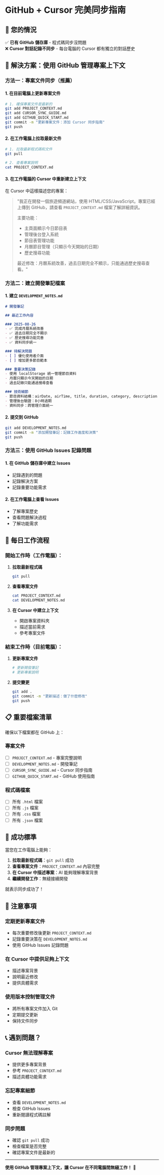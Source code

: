 # GitHub + Cursor 完美同步指南

## 🎯 您的情況

✅ **已有 GitHub 儲存庫** - 程式碼同步沒問題  
❌ **Cursor 對話記錄不同步** - 每台電腦的 Cursor 都有獨立的對話歷史  

## 🔄 解決方案：使用 GitHub 管理專案上下文

### 方法一：專案文件同步（推薦）

#### 1. 在目前電腦上更新專案文件

```bash
# 1. 確保專案文件是最新的
git add PROJECT_CONTEXT.md
git add CURSOR_SYNC_GUIDE.md
git add GITHUB_QUICK_START.md
git commit -m "更新專案文件：添加 Cursor 同步指南"
git push
```

#### 2. 在工作電腦上拉取最新文件

```bash
# 1. 拉取最新程式碼和文件
git pull

# 2. 查看專案說明
cat PROJECT_CONTEXT.md
```

#### 3. 在工作電腦的 Cursor 中重新建立上下文

在 Cursor 中這樣描述您的專案：

> "我正在開發一個旅遊頻道網站，使用 HTML/CSS/JavaScript。專案已經上傳到 GitHub，請查看 `PROJECT_CONTEXT.md` 檔案了解詳細資訊。
> 
> 主要功能：
> - 主頁面顯示今日節目表
> - 管理後台登入系統
> - 節目表管理功能
> - 月曆節目管理（只顯示今天開始的日期）
> - 歷史搜尋功能
> 
> 最近修改：月曆系統改善，過去日期完全不顯示，只能通過歷史搜尋查看。"

### 方法二：建立開發筆記檔案

#### 1. 建立 `DEVELOPMENT_NOTES.md`

```markdown
# 開發筆記

## 最近工作內容

### 2025-08-26
- ✅ 完成月曆系統改善
- ✅ 過去日期完全不顯示
- ✅ 歷史搜尋功能完善
- ✅ 資料同步統一

### 待解決問題
- [ ] 優化使用者介面
- [ ] 增加更多節目範本

### 重要決策記錄
- 使用 localStorage 統一管理節目資料
- 月曆只顯示今天開始的日期
- 過去記錄只能通過搜尋查看

### 技術細節
- 節目資料結構：airDate, airTime, title, duration, category, description
- 管理後台驗證：8小時過期
- 資料同步：跨管理介面統一
```

#### 2. 提交到 GitHub

```bash
git add DEVELOPMENT_NOTES.md
git commit -m "添加開發筆記：記錄工作進度和決策"
git push
```

### 方法三：使用 GitHub Issues 記錄問題

#### 1. 在 GitHub 儲存庫中建立 Issues

- 記錄遇到的問題
- 記錄解決方案
- 記錄重要功能需求

#### 2. 在工作電腦上查看 Issues

- 了解專案歷史
- 查看問題解決過程
- 了解功能需求

## 🔄 每日工作流程

### 開始工作時（工作電腦）：

1. **拉取最新程式碼**
   ```bash
   git pull
   ```

2. **查看專案文件**
   ```bash
   cat PROJECT_CONTEXT.md
   cat DEVELOPMENT_NOTES.md
   ```

3. **在 Cursor 中建立上下文**
   - 開啟專案資料夾
   - 描述當前需求
   - 參考專案文件

### 結束工作時（目前電腦）：

1. **更新專案文件**
   ```bash
   # 更新開發筆記
   # 更新專案說明
   ```

2. **提交變更**
   ```bash
   git add .
   git commit -m "更新描述：做了什麼修改"
   git push
   ```

## 📋 重要檔案清單

確保以下檔案都在 GitHub 上：

### 專案文件
- [ ] `PROJECT_CONTEXT.md` - 專案完整說明
- [ ] `DEVELOPMENT_NOTES.md` - 開發筆記
- [ ] `CURSOR_SYNC_GUIDE.md` - Cursor 同步指南
- [ ] `GITHUB_QUICK_START.md` - GitHub 使用指南

### 程式碼檔案
- [ ] 所有 `.html` 檔案
- [ ] 所有 `.js` 檔案
- [ ] 所有 `.css` 檔案
- [ ] 所有 `.json` 檔案

## 🎯 成功標準

當您在工作電腦上能夠：

1. **拉取最新程式碼**：`git pull` 成功
2. **查看專案文件**：`PROJECT_CONTEXT.md` 內容完整
3. **在 Cursor 中描述專案**：AI 能夠理解專案背景
4. **繼續開發工作**：無縫接續開發

就表示同步成功了！

## 🚨 注意事項

### 定期更新專案文件
- 每次重要修改後更新 `PROJECT_CONTEXT.md`
- 記錄重要決策在 `DEVELOPMENT_NOTES.md`
- 使用 GitHub Issues 記錄問題

### 在 Cursor 中提供足夠上下文
- 描述專案背景
- 說明最近修改
- 提供具體需求

### 使用版本控制管理文件
- 將所有專案文件加入 Git
- 定期提交更新
- 保持文件同步

## 📞 遇到問題？

### Cursor 無法理解專案
- 提供更多專案背景
- 參考 `PROJECT_CONTEXT.md`
- 描述具體功能需求

### 忘記專案細節
- 查看 `DEVELOPMENT_NOTES.md`
- 檢查 GitHub Issues
- 重新閱讀程式碼註解

### 同步問題
- 確認 `git pull` 成功
- 檢查檔案是否完整
- 確認專案文件是最新的

---

**使用 GitHub 管理專案上下文，讓 Cursor 在不同電腦間無縫工作！** 🚀














